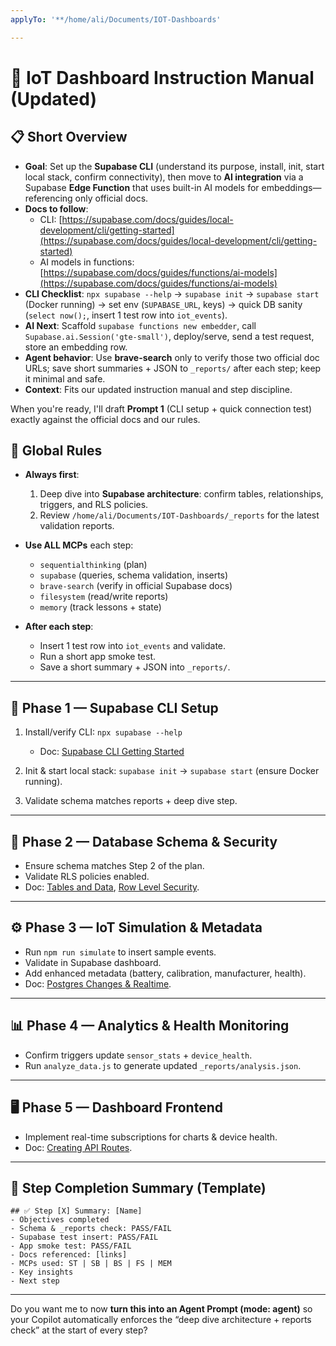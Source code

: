 ```yaml
---
applyTo: '**/home/ali/Documents/IOT-Dashboards'

---
```


# 📘 IoT Dashboard Instruction Manual (Updated)
## 📋 Short Overview

* **Goal**: Set up the **Supabase CLI** (understand its purpose, install, init, start local stack, confirm connectivity), then move to **AI integration** via a Supabase **Edge Function** that uses built-in AI models for embeddings—referencing only official docs.
* **Docs to follow**:
  * CLI: [https://supabase.com/docs/guides/local-development/cli/getting-started](https://supabase.com/docs/guides/local-development/cli/getting-started)
  * AI models in functions: [https://supabase.com/docs/guides/functions/ai-models](https://supabase.com/docs/guides/functions/ai-models)
* **CLI Checklist**: `npx supabase --help` → `supabase init` → `supabase start` (Docker running) → set env (`SUPABASE_URL`, keys) → quick DB sanity (`select now();`, insert 1 test row into `iot_events`).
* **AI Next**: Scaffold `supabase functions new embedder`, call `Supabase.ai.Session('gte-small')`, deploy/serve, send a test request, store an embedding row.
* **Agent behavior**: Use **brave-search** only to verify those two official doc URLs; save short summaries + JSON to `_reports/` after each step; keep it minimal and safe.
* **Context**: Fits our updated instruction manual and step discipline.

When you're ready, I'll draft **Prompt 1** (CLI setup + quick connection test) exactly against the official docs and our rules.

## 🔑 Global Rules

* **Always first**:

  1. Deep dive into **Supabase architecture**: confirm tables, relationships, triggers, and RLS policies.
  2. Review `/home/ali/Documents/IOT-Dashboards/_reports` for the latest validation reports.
* **Use ALL MCPs** each step:

  * `sequentialthinking` (plan)
  * `supabase` (queries, schema validation, inserts)
  * `brave-search` (verify in official Supabase docs)
  * `filesystem` (read/write reports)
  * `memory` (track lessons + state)
* **After each step**:

  * Insert 1 test row into `iot_events` and validate.
  * Run a short app smoke test.
  * Save a short summary + JSON into `_reports/`.

---

## 🚀 Phase 1 — Supabase CLI Setup

1. Install/verify CLI: `npx supabase --help`

   * Doc: [Supabase CLI Getting Started](https://supabase.com/docs/guides/local-development/cli/getting-started)
2. Init & start local stack: `supabase init` → `supabase start` (ensure Docker running).
3. Validate schema matches reports + deep dive step.

---

## 🧠 Phase 2 — Database Schema & Security

* Ensure schema matches Step 2 of the plan.
* Validate RLS policies enabled.
* Doc: [Tables and Data](https://supabase.com/docs/guides/database/tables), [Row Level Security](https://supabase.com/docs/guides/database/postgres/row-level-security).

---

## ⚙️ Phase 3 — IoT Simulation & Metadata

* Run `npm run simulate` to insert sample events.
* Validate in Supabase dashboard.
* Add enhanced metadata (battery, calibration, manufacturer, health).
* Doc: [Postgres Changes & Realtime](https://supabase.com/docs/guides/realtime/postgres-changes).

---

## 📊 Phase 4 — Analytics & Health Monitoring

* Confirm triggers update `sensor_stats` + `device_health`.
* Run `analyze_data.js` to generate updated `_reports/analysis.json`.

---

## 🖥️ Phase 5 — Dashboard Frontend

* Implement real-time subscriptions for charts & device health.
* Doc: [Creating API Routes](https://supabase.com/docs/guides/api/creating-routes).

---

## 🧪 Step Completion Summary (Template)

```
## ✅ Step [X] Summary: [Name]
- Objectives completed
- Schema & _reports check: PASS/FAIL
- Supabase test insert: PASS/FAIL
- App smoke test: PASS/FAIL
- Docs referenced: [links]
- MCPs used: ST | SB | BS | FS | MEM
- Key insights
- Next step
```

---

Do you want me to now **turn this into an Agent Prompt (mode: agent)** so your Copilot automatically enforces the “deep dive architecture + reports check” at the start of every step?
